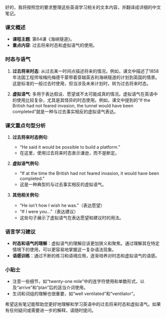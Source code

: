 好的，我将按照您的要求整理这些英语学习相关的文本内容，并翻译成详细的中文笔记。

### 课文概述
- **课程主题**: 第64课《海峡隧道》。
- **重点内容**: 过去将来时态和虚拟语气的使用。

### 时态与语气
1. **过去将来时态**: 从过去某一时间点描述将来的情况。例如，课文中描述了1858年法国工程师埃梅托梅德干蒙带着穿越英吉利海峡隧道的计划到英国的情景。这是标准的一般过去时使用，但当涉及未来计划时，转为过去将来时态。

2. **虚拟语气**: 多用于表达假设、愿望或不太可能成真的情况。虚拟语气在英语中的使用比较复杂，尤其是其怪异的时态使用。例如，课文中提到的“If the British had not feared invasion, the tunnel would have been completed”就是一种与过去事实相反的虚拟语气表达。

### 课文重点句型分析
1. **过去将来时态例句**:
   - “He said it would be possible to build a platform.”
   - 在这里，使用过去将来时态表示谦逊，而不是断定。

2. **虚拟语气例句**:
   - “If at the time the British had not feared invasion, it would have been completed.”
   - 这是一种典型的与过去事实相反的虚拟语气。

3. **其他相关例句**:
   - “He isn't how I wish he was.”（表达愿望）
   - “If I were you...”（表达建议）
   - 这些句子展示了虚拟语气在表达愿望和建议时的用法。

### 语言学习建议
- **时态和语气的理解**：虚拟语气的理解应该更加狭义和聚焦。通过理解其在特定情境下的使用，可以更容易地掌握这一复杂语法现象。
- **语感训练**：通过不断的练习和语境应用，逐渐培养对时态和虚拟语气的语感。

### 小贴士
- 注意一些细节，如“twenty-one mile”中的连字符使用和单数形式，以及“arrive”和“plan”后的适当介词使用。
- 生词和词组的理解也很重要，如“well ventilated”和“ventilator”。

希望这些笔记能帮助您更好地理解和学习英语中的过去将来时态和虚拟语气。如果有任何疑问或需要进一步的解释，请随时提问。